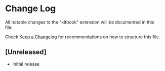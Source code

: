 # Change Log

All notable changes to the "kitbook" extension will be documented in this file.

Check [Keep a Changelog](http://keepachangelog.com/) for recommendations on how to structure this file.

## [Unreleased]

- Initial release